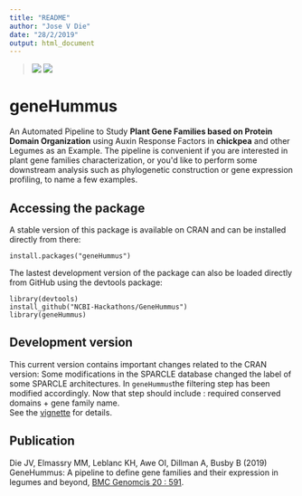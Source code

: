 ```yaml
---
title: "README"
author: "Jose V Die"
date: "28/2/2019"
output: html_document
---
```

> ![](https://www.r-pkg.org/badges/version/geneHummus) ![](http://cranlogs.r-pkg.org/badges/grand-total/geneHummus)   

# geneHummus

An Automated Pipeline to Study **Plant Gene Families based on Protein Domain Organization** using Auxin Response Factors in **chickpea** and other Legumes as an Example. The pipeline is convenient if you are interested in plant gene families characterization, or you'd like to perform some downstream analysis such as phylogenetic construction or gene expression profiling, to name a few examples. 


## Accessing the package
A stable version of this package is available on CRAN and can be installed directly from there:  

    install.packages("geneHummus")
    
The lastest development version of the package can also be loaded directly from GitHub using the devtools package:
  
    library(devtools)
    install_github("NCBI-Hackathons/GeneHummus")
    library(geneHummus)
    

## Development version
This current version contains important changes related to the CRAN version: 
Some modifications in the SPARCLE database changed the label of some SPARCLE architectures. In `geneHummus`the filtering step has been modified accordingly. Now that step should include : required conserved domains + gene family name.   
See the [vignette](vignettes/genHummus.md) for details.
 

## Publication
Die JV, Elmassry MM, Leblanc KH, Awe OI, Dillman A, Busby B (2019) GeneHummus: A pipeline to define gene families and their expression in legumes and beyond, [BMC Genomcis 20 : 591](https://bmcgenomics.biomedcentral.com/articles/10.1186/s12864-019-5952-2).  

<br>
